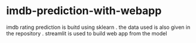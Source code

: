# imdb-prediction-with-webapp
imdb rating prediction is buitd using sklearn . the data used is also given in the repository . streamlit is used to build web app from the model
